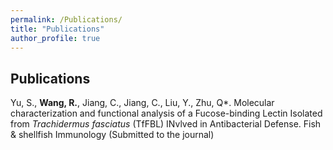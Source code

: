 ```yaml
---
permalink: /Publications/
title: "Publications"
author_profile: true
---
```


## Publications

Yu, S., **Wang, R.**, Jiang, C., Jiang, C., Liu, Y., Zhu, Q*. Molecular characterization and functional analysis of a Fucose-binding Lectin Isolated from *Trachidermus fasciatus* (TfFBL) INvlved in Antibacterial Defense. Fish & shellfish Immunology (Submitted to the journal)
